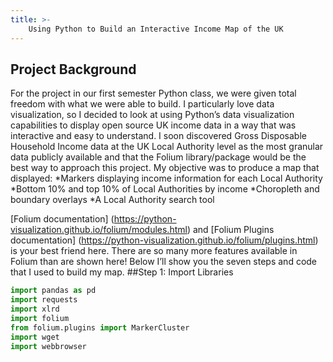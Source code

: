 ```yaml
---
title: >-
    Using Python to Build an Interactive Income Map of the UK
---
```


## Project Background

For the project in our first semester Python class, we were given total freedom with what we were able to build. I particularly love data visualization, so I decided to look at using Python’s data visualization capabilities to display open source UK income data in a way that was interactive and easy to understand. 
I soon discovered Gross Disposable Household Income data at the UK Local Authority level as the most granular data publicly available and that the Folium library/package would be the best way to approach this project. 
My objective was to produce a map that displayed:
*Markers displaying income information for each Local Authority
*Bottom 10% and top 10% of Local Authorities by income 
*Choropleth and boundary overlays
*A Local Authority search tool

[Folium documentation] (https://python-visualization.github.io/folium/modules.html) and [Folium Plugins documentation] (https://python-visualization.github.io/folium/plugins.html) is your best friend here. There are so many more features available in Folium than are shown here! Below I’ll show you the seven steps and code that I used to build my map. 
##Step 1: Import Libraries 

```python
import pandas as pd 
import requests 
import xlrd 
import folium 
from folium.plugins import MarkerCluster
import wget 
import webbrowser
```



    
